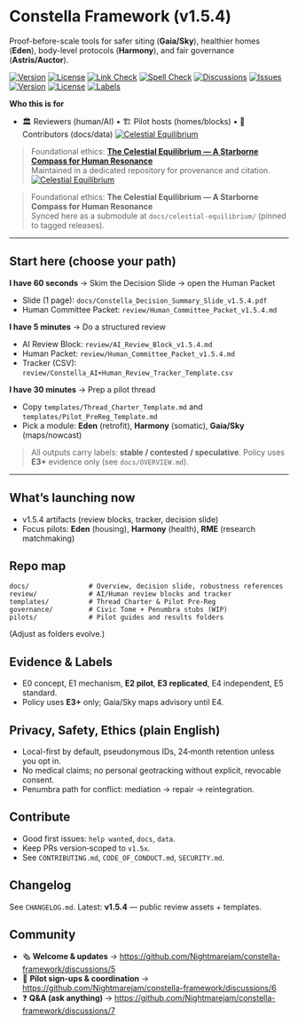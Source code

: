 # Constella Framework (v1.5.4)
Proof-before-scale tools for safer siting (**Gaia/Sky**), healthier homes (**Eden**), body-level protocols (**Harmony**), and fair governance (**Astris/Auctor**).

[![Version](https://img.shields.io/github/v/tag/Nightmarejam/constella-framework?label=version)](https://github.com/Nightmarejam/constella-framework/releases)
[![License](https://img.shields.io/badge/license-Apache--2.0-lightgrey)](./LICENSE)
[![Link Check](https://github.com/Nightmarejam/constella-framework/actions/workflows/link-check.yml/badge.svg)](https://github.com/Nightmarejam/constella-framework/actions/workflows/link-check.yml)
[![Spell Check](https://github.com/Nightmarejam/constella-framework/actions/workflows/spellcheck.yml/badge.svg)](https://github.com/Nightmarejam/constella-framework/actions/workflows/spellcheck.yml)
[![Discussions](https://img.shields.io/badge/chat-Discussions-blue)](https://github.com/Nightmarejam/constella-framework/discussions)
[![Issues](https://img.shields.io/github/issues/Nightmarejam/constella-framework)](https://github.com/Nightmarejam/constella-framework/issues)
[![Version](https://img.shields.io/badge/version-v1.5.4-blue)](#)
[![License](https://img.shields.io/badge/license-Apache--2.0-lightgrey)](#)
[![Labels](https://img.shields.io/badge/claims-stable%20%7C%20contested%20%7C%20speculative-orange)](#)

**Who this is for**
- 🏛️ Reviewers (human/AI) • 🏗️ Pilot hosts (homes/blocks) • 🧰 Contributors (docs/data)
[![Celestial Equilibrium](https://img.shields.io/badge/Celestial-Equilibrium-blue)](https://github.com/Nightmarejam/celestial-equilibrium)

> Foundational ethics: [**The Celestial Equilibrium — A Starborne Compass for Human Resonance**](docs/celestial-equilibrium/DOCTRINE.md)  
> Maintained in a dedicated repository for provenance and citation.
> [![Celestial Equilibrium](https://img.shields.io/badge/Celestial-Equilibrium-blue)](https://github.com/Nightmarejam/celestial-equilibrium)

> Foundational ethics: **The Celestial Equilibrium — A Starborne Compass for Human Resonance**  
> Synced here as a submodule at `docs/celestial-equilibrium/` (pinned to tagged releases).
---

## Start here (choose your path)

**I have 60 seconds** → Skim the Decision Slide → open the Human Packet  
- Slide (1 page): `docs/Constella_Decision_Summary_Slide_v1.5.4.pdf`  
- Human Committee Packet: `review/Human_Committee_Packet_v1.5.4.md`

**I have 5 minutes** → Do a structured review  
- AI Review Block: `review/AI_Review_Block_v1.5.4.md`  
- Human Packet: `review/Human_Committee_Packet_v1.5.4.md`  
- Tracker (CSV): `review/Constella_AI+Human_Review_Tracker_Template.csv`

**I have 30 minutes** → Prep a pilot thread  
- Copy `templates/Thread_Charter_Template.md` and `templates/Pilot_PreReg_Template.md`  
- Pick a module: **Eden** (retrofit), **Harmony** (somatic), **Gaia/Sky** (maps/nowcast)

> All outputs carry labels: **stable / contested / speculative**. Policy uses **E3+** evidence only (see `docs/OVERVIEW.md`).

---

## What’s launching now
- v1.5.4 artifacts (review blocks, tracker, decision slide)
- Focus pilots: **Eden** (housing), **Harmony** (health), **RME** (research matchmaking)

## Repo map
```
docs/               # Overview, decision slide, robustness references
review/             # AI/Human review blocks and tracker
templates/          # Thread Charter & Pilot Pre‑Reg
governance/         # Civic Tome + Penumbra stubs (WIP)
pilots/             # Pilot guides and results folders
```
(Adjust as folders evolve.)

## Evidence & Labels
- E0 concept, E1 mechanism, **E2 pilot**, **E3 replicated**, E4 independent, E5 standard.  
- Policy uses **E3+** only; Gaia/Sky maps advisory until E4.

## Privacy, Safety, Ethics (plain English)
- Local-first by default, pseudonymous IDs, 24‑month retention unless you opt in.  
- No medical claims; no personal geotracking without explicit, revocable consent.  
- Penumbra path for conflict: mediation → repair → reintegration.

## Contribute
- Good first issues: `help wanted`, `docs`, `data`.  
- Keep PRs version‑scoped to `v1.5x`.  
- See `CONTRIBUTING.md`, `CODE_OF_CONDUCT.md`, `SECURITY.md`.

## Changelog
See `CHANGELOG.md`. Latest: **v1.5.4** — public review assets + templates.

## Community
- 🗞️ **Welcome & updates** → https://github.com/Nightmarejam/constella-framework/discussions/5
- 🧪 **Pilot sign-ups & coordination** → https://github.com/Nightmarejam/constella-framework/discussions/6
- ❓ **Q&A (ask anything)** → https://github.com/Nightmarejam/constella-framework/discussions/7
